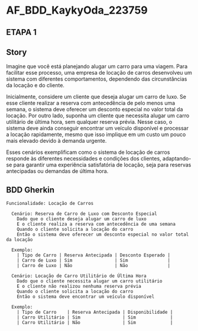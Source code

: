 # AF_BDD_KaykyOda_223759
## ETAPA 1
## Story

Imagine que você está planejando alugar um carro para uma viagem. Para facilitar esse processo, uma empresa de locação de carros desenvolveu um sistema com diferentes comportamentos, dependendo das circunstâncias da locação e do cliente.

Inicialmente, considere um cliente que deseja alugar um carro de luxo. Se esse cliente realizar a reserva com antecedência de pelo menos uma semana, o sistema deve oferecer um desconto especial no valor total da locação. Por outro lado, suponha um cliente que necessita alugar um carro utilitário de última hora, sem qualquer reserva prévia. Nesse caso, o sistema deve ainda conseguir encontrar um veículo disponível e processar a locação rapidamente, mesmo que isso implique em um custo um pouco mais elevado devido à demanda urgente.

Esses cenários exemplificam como o sistema de locação de carros responde às diferentes necessidades e condições dos clientes, adaptando-se para garantir uma experiência satisfatória de locação, seja para reservas antecipadas ou demandas de última hora.

## BDD Gherkin

```gherkin
Funcionalidade: Locação de Carros

  Cenário: Reserva de Carro de Luxo com Desconto Especial
    Dado que o cliente deseja alugar um carro de luxo
    E o cliente realiza a reserva com antecedência de uma semana
    Quando o cliente solicita a locação do carro
    Então o sistema deve oferecer um desconto especial no valor total da locação

  Exemplo:
    | Tipo de Carro | Reserva Antecipada | Desconto Esperado |
    | Carro de Luxo | Sim                | Sim               |
    | Carro de Luxo | Não                | Não               |

  Cenário: Locação de Carro Utilitário de Última Hora
    Dado que o cliente necessita alugar um carro utilitário
    E o cliente não realizou nenhuma reserva prévia
    Quando o cliente solicita a locação do carro
    Então o sistema deve encontrar um veículo disponível

  Exemplo:
    | Tipo de Carro    | Reserva Antecipada | Disponibilidade |
    | Carro Utilitário | Sim                | Sim             |
    | Carro Utilitário | Não                | Sim             |
```
